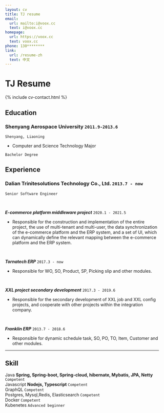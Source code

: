 ```yaml
---
layout: cv
title: TJ resume
email:
  url: mailto:i@voox.cc
  text: i@voox.cc
homepage:
  url: https://voox.cc
  text: voox.cc
phone: 130********  
link:
  url: /resume-zh
  text: 中文
---
```


# TJ **Resume**

<!--
include contact information from the front matter
Supported arguments:
    - homepage: url, text
    - phone
    - email
-->

{% include cv-contact.html %}

## Education

### **Shenyang Aerospace University** `2011.9-2013.6`

```
Shenyang, Liaoning
```

- Computer and Science Technology Major
```
Bachelor Degree
```
 
## Experience

### **Dalian Trinitesolutions Technology Co., Ltd.** `2013.7 - now`
```
Senior Software Engineer
```

<br/>

_**E-commerce platform middleware project**_ `2020.1 - 2021.5`

- Responsible for the construction and implementation of the entire project, the use of multi-tenant and multi-user, the data synchronization of the e-commerce platform and the ERP system, and a set of UI, which can dynamically define the relevant mapping between the e-commerce platform and the ERP system.

<br/>

_**Tornatech ERP**_ `2017.3 - now `

- Responsible for WO, SO, Product, SP, Picking slip and other modules.

<br/>

_**XXL project secondary development**_  `2017.3 - 2019.6`
- Responsible for the secondary development of XXL job and XXL config projects, and cooperate with other projects within the integration company.

<br/>

_**Franklin ERP**_  `2013.7 - 2018.6`

- Responsible for dynamic schedule task, SO, PO, TO, Item, Customer and other modules.





---

## Skill

Java  **Spring, Spring-boot, Spring-cloud, hibernate, Mybatis, JPA, Netty**  `Competent` <br>
Javascript  **Nodejs, Typescript**  `Competent` <br>
GraphQL `Competent` <br>
Postgres, Mysql,Redis, Elasticsearch `Competent` <br>
Docker `Competent` <br>
Kubenetes `Advanced beginner` <br>

<!-- ### Footer

Last updated: May 2013 -->


<!-- ### Footer

Last updated: May 2013 -->
